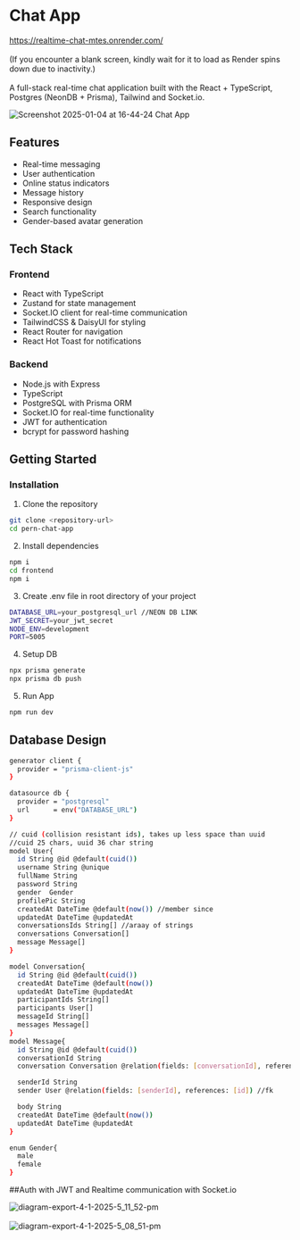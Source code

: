 # Chat App

https://realtime-chat-mtes.onrender.com/
<br/>
<br/>
(If you encounter a blank screen, kindly wait for it to load as Render spins down due to inactivity.)
<br/>
<br/>
A full-stack real-time chat application built with the React + TypeScript, Postgres (NeonDB + Prisma), Tailwind and Socket.io.

![Screenshot 2025-01-04 at 16-44-24 Chat App](https://github.com/user-attachments/assets/bc899dc2-c211-4cb1-ad48-e21056a06e70)
<br/>

## Features

- Real-time messaging
- User authentication
- Online status indicators
- Message history
- Responsive design
- Search functionality
- Gender-based avatar generation

## Tech Stack

### Frontend
- React with TypeScript
- Zustand for state management
- Socket.IO client for real-time communication
- TailwindCSS & DaisyUI for styling
- React Router for navigation
- React Hot Toast for notifications

### Backend
- Node.js with Express
- TypeScript
- PostgreSQL with Prisma ORM
- Socket.IO for real-time functionality
- JWT for authentication
- bcrypt for password hashing

## Getting Started

### Installation

1. Clone the repository
```bash
git clone <repository-url>
cd pern-chat-app
```
2. Install dependencies
```bash
npm i
cd frontend
npm i
```
3. Create .env file in root directory of your project
```bash
DATABASE_URL=your_postgresql_url //NEON DB LINK
JWT_SECRET=your_jwt_secret
NODE_ENV=development
PORT=5005
```   
4. Setup DB
 ```bash
 npx prisma generate
 npx prisma db push
 ```
5. Run App
```bash
npm run dev
```
## Database Design
```bash
generator client {
  provider = "prisma-client-js"
}

datasource db {
  provider = "postgresql"
  url      = env("DATABASE_URL")
}

// cuid (collision resistant ids), takes up less space than uuid
//cuid 25 chars, uuid 36 char string
model User{ 
  id String @id @default(cuid())
  username String @unique
  fullName String 
  password String
  gender  Gender
  profilePic String
  createdAt DateTime @default(now()) //member since
  updatedAt DateTime @updatedAt
  conversationsIds String[] //araay of strings
  conversations Conversation[]
  message Message[]
}

model Conversation{
  id String @id @default(cuid())
  createdAt DateTime @default(now())
  updatedAt DateTime @updatedAt
  participantIds String[]
  participants User[]
  messageId String[]
  messages Message[]
}
model Message{
  id String @id @default(cuid())
  conversationId String
  conversation Conversation @relation(fields: [conversationId], references: [id])

  senderId String
  sender User @relation(fields: [senderId], references: [id]) //fk

  body String
  createdAt DateTime @default(now())
  updatedAt DateTime @updatedAt
}

enum Gender{
  male 
  female
}
```
##Auth with JWT and Realtime communication with Socket.io

![diagram-export-4-1-2025-5_11_52-pm](https://github.com/user-attachments/assets/ef919785-0d9c-4796-9525-abb9f3c8ffcf)
<br/>
<br/>
![diagram-export-4-1-2025-5_08_51-pm](https://github.com/user-attachments/assets/c5c784eb-2cca-4226-865b-ad1ecc437b2a)

